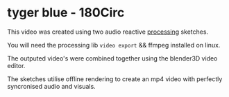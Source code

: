 
# tyger blue - 180Circ

This video was created using two audio reactive [processing](https://processing.org) sketches.

You will need the processing lib `video export` && ffmpeg installed on linux.

The outputed video's were combined together using the blender3D video editor.

The sketches utilise offline rendering to create an mp4 video with perfectly syncronised audio and visuals.

